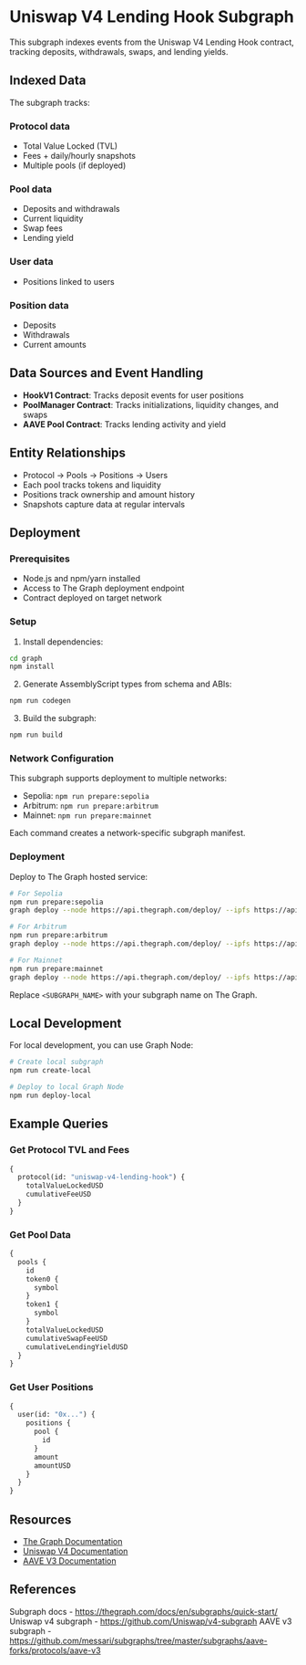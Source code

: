 # Uniswap V4 Lending Hook Subgraph

This subgraph indexes events from the Uniswap V4 Lending Hook contract, tracking deposits, withdrawals, swaps, and lending yields.

## Indexed Data

The subgraph tracks:

### Protocol data
- Total Value Locked (TVL)
- Fees + daily/hourly snapshots
- Multiple pools (if deployed)

### Pool data
- Deposits and withdrawals
- Current liquidity
- Swap fees
- Lending yield

### User data
- Positions linked to users

### Position data
- Deposits
- Withdrawals
- Current amounts

## Data Sources and Event Handling

- **HookV1 Contract**: Tracks deposit events for user positions
- **PoolManager Contract**: Tracks initializations, liquidity changes, and swaps
- **AAVE Pool Contract**: Tracks lending activity and yield

## Entity Relationships

- Protocol -> Pools -> Positions -> Users
- Each pool tracks tokens and liquidity
- Positions track ownership and amount history
- Snapshots capture data at regular intervals

## Deployment

### Prerequisites
- Node.js and npm/yarn installed
- Access to The Graph deployment endpoint
- Contract deployed on target network

### Setup

1. Install dependencies:
```bash
cd graph
npm install
```

2. Generate AssemblyScript types from schema and ABIs:
```bash
npm run codegen
```

3. Build the subgraph:
```bash
npm run build
```

### Network Configuration

This subgraph supports deployment to multiple networks:

- Sepolia: `npm run prepare:sepolia`
- Arbitrum: `npm run prepare:arbitrum`
- Mainnet: `npm run prepare:mainnet`

Each command creates a network-specific subgraph manifest.

### Deployment

Deploy to The Graph hosted service:

```bash
# For Sepolia
npm run prepare:sepolia
graph deploy --node https://api.thegraph.com/deploy/ --ipfs https://api.thegraph.com/ipfs/ <SUBGRAPH_NAME>

# For Arbitrum
npm run prepare:arbitrum
graph deploy --node https://api.thegraph.com/deploy/ --ipfs https://api.thegraph.com/ipfs/ <SUBGRAPH_NAME>

# For Mainnet
npm run prepare:mainnet
graph deploy --node https://api.thegraph.com/deploy/ --ipfs https://api.thegraph.com/ipfs/ <SUBGRAPH_NAME>
```

Replace `<SUBGRAPH_NAME>` with your subgraph name on The Graph.

## Local Development

For local development, you can use Graph Node:

```bash
# Create local subgraph
npm run create-local

# Deploy to local Graph Node
npm run deploy-local
```

## Example Queries

### Get Protocol TVL and Fees
```graphql
{
  protocol(id: "uniswap-v4-lending-hook") {
    totalValueLockedUSD
    cumulativeFeeUSD
  }
}
```

### Get Pool Data
```graphql
{
  pools {
    id
    token0 {
      symbol
    }
    token1 {
      symbol
    }
    totalValueLockedUSD
    cumulativeSwapFeeUSD
    cumulativeLendingYieldUSD
  }
}
```

### Get User Positions
```graphql
{
  user(id: "0x...") {
    positions {
      pool {
        id
      }
      amount
      amountUSD
    }
  }
}
```

## Resources

- [The Graph Documentation](https://thegraph.com/docs/)
- [Uniswap V4 Documentation](https://docs.uniswap.org/concepts/protocol/v4)
- [AAVE V3 Documentation](https://docs.aave.com/developers/v/2.0/)

## References

Subgraph docs - https://thegraph.com/docs/en/subgraphs/quick-start/
Uniswap v4 subgraph - https://github.com/Uniswap/v4-subgraph
AAVE v3 subgraph - https://github.com/messari/subgraphs/tree/master/subgraphs/aave-forks/protocols/aave-v3